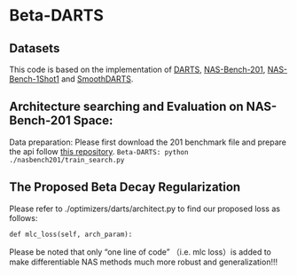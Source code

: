 # Beta-DARTS

## Datasets
This code is based on the implementation of [DARTS](https://github.com/quark0/darts), [NAS-Bench-201](https://github.com/D-X-Y/AutoDL-Projects), [NAS-Bench-1Shot1](https://github.com/automl/nasbench-1shot1) and [SmoothDARTS](https://github.com/xiangning-chen/SmoothDARTS).

## Architecture searching and Evaluation on NAS-Bench-201 Space:
Data preparation: Please first download the 201 benchmark file and prepare the api follow [this repository](https://github.com/D-X-Y/AutoDL-Projects).
```Beta-DARTS: python ./nasbench201/train_search.py```

## The Proposed Beta Decay Regularization
Please refer to ./optimizers/darts/architect.py to find our proposed loss as follows:

```def mlc_loss(self, arch_param):```

Please be noted that only “one line of code” （i.e. mlc loss）is added to make differentiable NAS methods much more robust and generalization!!!


